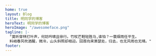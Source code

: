 ```yaml
---
home: true
layout: Blog
title: 明同学的博客
heroText: 明同学的博客
heroImage: "/awesomeface.png"
tagline: |-
  "莫听穿林打叶声，何妨吟啸且徐行。竹杖芒鞋轻胜马,谁怕？一蓑烟雨任平生。
  料峭春风吹酒醒，微冷，山头斜照却相迎。回首向来萧瑟处，归去，也无风雨也无晴。"
footer:
---
```


